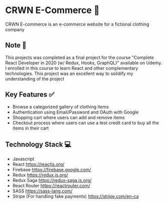 # CRWN E-Commerce 👑
CRWN E-commerce is an e-commerce website for a fictional clothing company

## Note 📝
This projects was completed as a final project for the course "Complete React Developer in 2020 (w/ Redux, Hooks, GraphQL)" available on Udemy. I enrolled in this course to learn React and other complementary technologies. This project was an excellent way to solidify my understanding of the project

## Key Features ✅
* Browse a categorized gallery of clothing items
* Authentication using Email/Password and OAuth with Google
* Shopping cart where users can add and remove items
* Checkout process where users can use a test credit card to buy all the items in their cart

## Technology Stack 💻
* Javascript
* React https://reactjs.org/
* Firebase https://firebase.google.com/
* Redux https://redux.js.org/
* Redux Saga https://redux-saga.js.org/
* React Router https://reactrouter.com/
* SASS https://sass-lang.com/
* Stripe (For handling fake payments) https://stripe.com/en-ca
